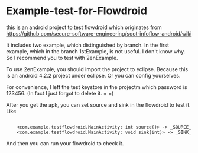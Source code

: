 # Example-test-for-Flowdroid

this is an android project to test flowdroid which originates from 
https://github.com/secure-software-engineering/soot-infoflow-android/wiki

It includes two example, which distinguished by branch.
In the first example, which in the branch 1stExample, is not useful.
I don't know why. So I recommend you to test with 2enExample.

To use 2enExample, you should import the project to eclipse.
Because this is an android 4.2.2 project under eclipse.
Or you can config yourselves.

For convenience, I left the test keystore in the projectm which password is 123456.
(In fact I just forgot to delete it. = =)

After you get the apk, you can set source and sink in the flowdroid to test it.
Like
<pre><code>
	&lt;com.example.testflowdroid.MainActivity: int source()&gt; -> _SOURCE_
	&lt;com.example.testflowdroid.MainActivity: void sink(int)&gt; -> _SINK_
</pre></code>

And then you can run your flowdroid to check it.